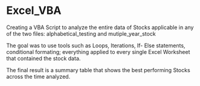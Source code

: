 # Excel_VBA

Creating a VBA Script to analyze the entire data of Stocks applicable in any of the two files: alphabetical_testing and mutiple_year_stock

The goal was to use tools such as Loops, Iterations, If- Else statements, conditional formating; everything applied to every single Excel Worksheet that contained the stock data.

The final result is a summary table that shows the best performing Stocks across the time analyzed.
